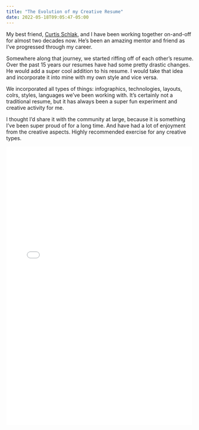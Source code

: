 ```yaml
---
title: "The Evolution of my Creative Resume"
date: 2022-05-18T09:05:47-05:00
---
```


My best friend, [Curtis Schlak](https://curtis.schlak.com), and I have been working together on-and-off for almost two decades now. He’s been an amazing mentor and friend as I’ve progressed through my career.

Somewhere along that journey, we started riffing off of each other’s resume. Over the past 15 years our resumes have had some pretty drastic changes. He would add a super cool addition to his resume. I would take that idea and incorporate it into mine with my own style and vice versa.

<!--more-->

We incorporated all types of things: infographics, technologies, layouts, colrs, styles, languages we’ve been working with. It’s certainly not a traditional resume, but it has always been a super fun experiment and creative activity for me.

I thought I’d share it with the community at large, because it is something I’ve been super proud of for a long time. And have had a lot of enjoyment from the creative aspects. Highly recommended exercise for any creative types.

<embed src="/content/resume.pdf" width="500px" height="750px" />
